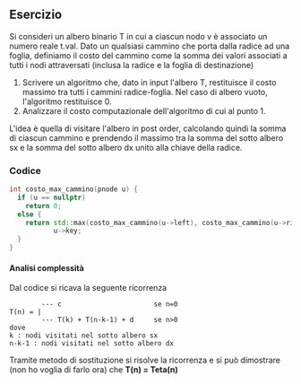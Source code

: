 ## Esercizio

Si consideri un albero binario T in cui a ciascun nodo v è associato un numero reale t.val. Dato un qualsiasi cammino che porta dalla radice ad una foglia, definiamo il costo del cammino come la somma dei valori associati a tutti i nodi attraversati (inclusa la radice e la foglia di destinazione)

1. Scrivere un algoritmo che, dato in input l'albero T, restituisce il costo massimo tra tutti i cammini radice-foglia. Nel caso di albero vuoto, l'algoritmo restituisce 0.
2. Analizzare il costo computazionale dell'algoritmo di cui al punto 1.


L'idea è quella di visitare l'albero in post order, calcolando quindi la somma di ciascun cammino e prendendo il massimo tra la somma del sotto albero sx e la somma del sotto albero dx unito alla chiave della radice.

### Codice

```c++
int costo_max_cammino(pnode u) {
  if (u == nullptr)
    return 0;
  else {
    return std::max(costo_max_cammino(u->left), costo_max_cammino(u->right)) +
           u->key;
  }
}
```

#### Analisi complessità

Dal codice si ricava la seguente ricorrenza

```
        --- c                       se n=0
T(n) = |
        --- T(k) + T(n-k-1) + d     se n>0
dove
k : nodi visitati nel sotto albero sx
n-k-1 : nodi visitati nel sotto albero dx
```

Tramite metodo di sostituzione si risolve la ricorrenza e si può dimostrare (non ho voglia di farlo ora) che **T(n) = Teta(n)**